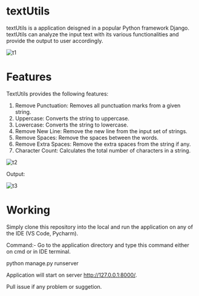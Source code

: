 # textUtils

textUtils is a application deisgned in a popular Python framework Django. textUtils can analyze the input text with its various functionalities and provide the output to user accordingly.

![t1](https://github.com/Dartpixel/textUtils/assets/89685890/5a85876b-d938-4c24-b6c3-4fb95a8b375f)


# Features
TextUtils provides the following features:

1. Remove Punctuation: Removes all punctuation marks from a given string.
2. Uppercase: Converts the string to uppercase.
3. Lowercase: Converts the string to lowercase.
4. Remove New Line: Remove the new line from the input set of strings.
5. Remove Spaces: Remove the spaces between the words.
6. Remove Extra Spaces: Remove the extra spaces from the string if any.
7. Character Count: Calculates the total number of characters in a string.
   
![t2](https://github.com/Dartpixel/textUtils/assets/89685890/1106fe7e-158e-494a-9dd1-12a0e931a470)

Output:

![t3](https://github.com/Dartpixel/textUtils/assets/89685890/494a970c-d0cc-4ce2-af71-be63b65a91e5)

# Working

Simply clone this repository into the local and run the application on any of the IDE (VS Code, Pycharm).

Command:-
Go to the application directory and type this command either on cmd or in IDE terminal.

python manage.py runserver

Application will start on server http://127.0.0.1:8000/.

Pull issue if any problem or suggetion. 
